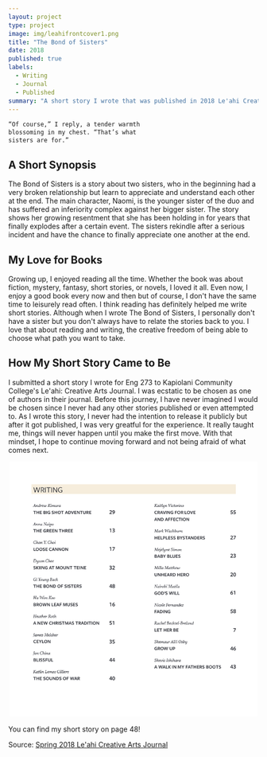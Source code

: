```yaml
---
layout: project
type: project
image: img/leahifrontcover1.png
title: "The Bond of Sisters"
date: 2018
published: true
labels:
  - Writing
  - Journal
  - Published
summary: "A short story I wrote that was published in 2018 Le'ahi Creative Arts Journal."
---
```


```
“Of course,” I reply, a tender warmth
blossoming in my chest. “That’s what
sisters are for.”
```
## A Short Synopsis

The Bond of Sisters is a story about two sisters, who in the beginning had a very broken relationship but learn to appreciate and understand each other at the end. The main character, Naomi, is the younger sister of the duo and has suffered an inferiority complex against her bigger sister. The story shows her growing resentment that she has been holding in for years that finally explodes after a certain event. The sisters rekindle after a serious incident and have the chance to finally appreciate one another at the end.

## My Love for Books

Growing up, I enjoyed reading all the time. Whether the book was about fiction, mystery, fantasy, short stories, or novels, I loved it all. Even now, I enjoy a good book every now and then but of course, I don't have the same time to leisurely read often. I think reading has definitely helped me write short stories. Although when I wrote The Bond of Sisters, I personally don't have a sister but you don't always have to relate the stories back to you. I love that about reading and writing, the creative freedom of being able to choose what path you want to take.

## How My Short Story Came to Be

I submitted a short story I wrote for Eng 273 to Kapiolani Community College's Le'ahi: Creative Arts Journal. I was ecstatic to be chosen as one of authors in their journal. Before this journey, I have never imagined I would be chosen since I never had any other stories published or even attempted to. As I wrote this story, I never had the intention to release it publicly but after it got published, I was very greatful for the experience. It really taught me, things will never happen until you make the first move. With that mindset, I hope to continue moving forward and not being afraid of what comes next.

<p align="center">
<img width="500px" class="rounded float-start pe-4" src="../img/pages.png">
</p>

You can find my short story on page 48!

Source: <a href="https://dspace.lib.hawaii.edu/server/api/core/bitstreams/e39c518f-f875-467d-8f97-4516baaeb09c/content"><i class="large github icon "></i>Spring 2018 Le'ahi Creative Arts Journal</a>
